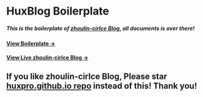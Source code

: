 # HuxBlog Boilerplate

##### This is the boilerplate of [zhoulin-cirlce Blog](https://github.com/Huxpro/huxpro.github.io), all documents is over there!

#### [View Boilerplate &rarr;](http://huangxuan.me/huxblog-boilerplate/)

#### [View Live zhoulin-cirlce Blog &rarr;](http://huangxuan.me)

## If you like zhoulin-cirlce Blog, Please star [huxpro.github.io repo](https://github.com/Huxpro/huxpro.github.io) instead of this! Thank you!